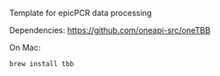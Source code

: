 Template for epicPCR data processing

Dependencies:
https://github.com/oneapi-src/oneTBB

On Mac:
```
brew install tbb
```

